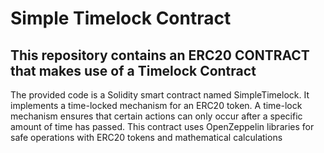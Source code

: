 # Simple Timelock Contract
## This repository contains an ERC20 CONTRACT that makes use of a Timelock Contract
The provided code is a Solidity smart contract named SimpleTimelock. It implements a time-locked mechanism for an ERC20 token. A time-lock mechanism ensures that certain actions can only occur after a specific amount of time has passed. This contract uses OpenZeppelin libraries for safe operations with ERC20 tokens and mathematical calculations

